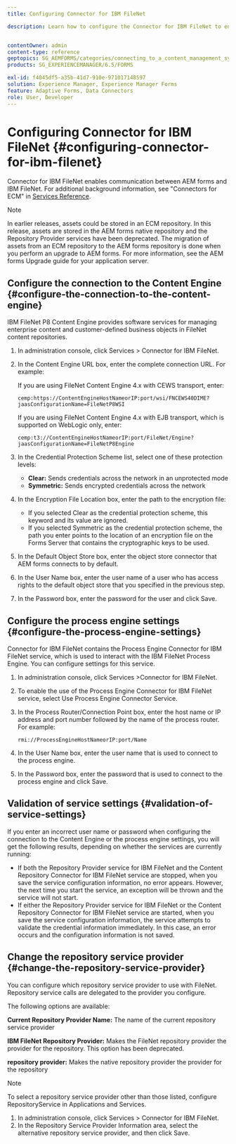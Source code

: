 ```yaml
---
title: Configuring Connector for IBM FileNet

description: Learn how to configure the Connector for IBM FileNet to enable communication between AEM forms and IBM FileNet.


contentOwner: admin
content-type: reference
geptopics: SG_AEMFORMS/categories/connecting_to_a_content_management_system
products: SG_EXPERIENCEMANAGER/6.5/FORMS

exl-id: f4045df5-a35b-41d7-910e-971017148597
solution: Experience Manager, Experience Manager Forms
feature: Adaptive Forms, Data Connectors
role: User, Developer
---
```

# Configuring Connector for IBM FileNet {#configuring-connector-for-ibm-filenet}

Connector for IBM FileNet enables communication between AEM forms and IBM FileNet. For additional background information, see "Connectors for ECM" in [Services Reference](https://www.adobe.com/go/learn_aemforms_services_63).

>[!NOTE]
>
>In earlier releases, assets could be stored in an ECM repository. In this release, assets are stored in the AEM forms native repository and the Repository Provider services have been deprecated. The migration of assets from an ECM repository to the AEM forms repository is done when you perform an upgrade to AEM forms. For more information, see the AEM forms Upgrade guide for your application server.

## Configure the connection to the Content Engine {#configure-the-connection-to-the-content-engine}

IBM FileNet P8 Content Engine provides software services for managing enterprise content and customer-defined business objects in FileNet content repositories.

1. In administration console, click Services &gt; Connector for IBM FileNet.
1. In the Content Engine URL box, enter the complete connection URL. For example:

   If you are using FileNet Content Engine 4.x with CEWS transport, enter:

   `cemp:https://ContentEngineHostNameorIP:port/wsi/FNCEWS40DIME?jaasConfigurationName=FileNetP8WSI`

   If you are using FileNet Content Engine 4.x with EJB transport, which is supported on WebLogic only, enter:

   `cemp:t3://ContentEngineHostNameorIP:port/FileNet/Engine?jaasConfigurationName=FileNetP8Engine`

1. In the Credential Protection Scheme list, select one of these protection levels:

    * **Clear:** Sends credentials across the network in an unprotected mode
    * **Symmetric:** Sends encrypted credentials across the network

1. In the Encryption File Location box, enter the path to the encryption file:

    * If you selected Clear as the credential protection scheme, this keyword and its value are ignored.
    * If you selected Symmetric as the credential protection scheme, the path you enter points to the location of an encryption file on the Forms Server that contains the cryptographic keys to be used.

1. In the Default Object Store box, enter the object store connector that AEM forms connects to by default.
1. In the User Name box, enter the user name of a user who has access rights to the default object store that you specified in the previous step.
1. In the Password box, enter the password for the user and click Save.

## Configure the process engine settings {#configure-the-process-engine-settings}

Connector for IBM FileNet contains the Process Engine Connector for IBM FileNet service, which is used to interact with the IBM FileNet Process Engine. You can configure settings for this service.

1. In administration console, click Services &gt;Connector for IBM FileNet.
1. To enable the use of the Process Engine Connector for IBM FileNet service, select Use Process Engine Connector Service.
1. In the Process Router/Connection Point box, enter the host name or IP address and port number followed by the name of the process router. For example:

   `rmi://ProcessEngineHostNameorIP:port/Name`

1. In the User Name box, enter the user name that is used to connect to the process engine.
1. In the Password box, enter the password that is used to connect to the process engine and click Save.

## Validation of service settings {#validation-of-service-settings}

If you enter an incorrect user name or password when configuring the connection to the Content Engine or the process engine settings, you will get the following results, depending on whether the services are currently running:

* If both the Repository Provider service for IBM FileNet and the Content Repository Connector for IBM FileNet service are stopped, when you save the service configuration information, no error appears. However, the next time you start the service, an exception will be thrown and the service will not start.
* If either the Repository Provider service for IBM FileNet or the Content Repository Connector for IBM FileNet service are started, when you save the service configuration information, the service attempts to validate the credential information immediately. In this case, an error occurs and the configuration information is not saved.

## Change the repository service provider {#change-the-repository-service-provider}

You can configure which repository service provider to use with FileNet. Repository service calls are delegated to the provider you configure.

The following options are available:

**Current Repository Provider Name:** The name of the current repository service provider

**IBM FileNet Repository Provider:** Makes the FileNet repository provider the provider for the repository. This option has been deprecated.

**repository provider:** Makes the native repository provider the provider for the repository

>[!NOTE]
>
>To select a repository service provider other than those listed, configure RepositoryService in Applications and Services. <!-- Fix broken link(See Managing Services) -->

1. In administration console, click Services > Connector for IBM FileNet.
1. In the Repository Service Provider Information area, select the alternative repository service provider, and then click Save.
